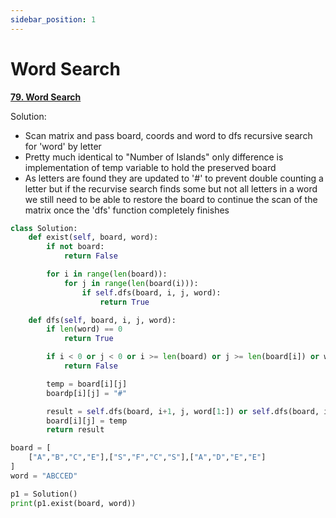 ```yaml
---
sidebar_position: 1
---
```


# Word Search

**[79. Word Search](https://leetcode.com/problems/word-search/)**

Solution:

- Scan matrix and pass board, coords and word to dfs recursive search for 'word' by letter
- Pretty much identical to "Number of Islands" only difference is implementation of temp variable to hold the preserved board
- As letters are found they are updated to '#' to prevent double counting a letter but if the recurvise search finds some but not all letters in a word we still need to be able to restore the board to continue the scan of the matrix once the 'dfs' function completely finishes

```python title="Output: True"
class Solution:
    def exist(self, board, word):
        if not board:
            return False

        for i in range(len(board)):
            for j in range(len(board(i))):
                if self.dfs(board, i, j, word):
                    return True

    def dfs(self, board, i, j, word):
        if len(word) == 0
            return True

        if i < 0 or j < 0 or i >= len(board) or j >= len(board[i]) or word[0] != board[i][j]
            return False

        temp = board[i][j]
        boardp[i][j] = "#"

        result = self.dfs(board, i+1, j, word[1:]) or self.dfs(board, i-1, j, word[1:]) or self.dfs(board, i, j+1, word[1:]) or self.dfs(board, i, j-1, word[1:])
        board[i][j] = temp
        return result

board = [
    ["A","B","C","E"],["S","F","C","S"],["A","D","E","E"]
]
word = "ABCCED"

p1 = Solution()
print(p1.exist(board, word))
```
